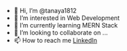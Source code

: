 - 👋 Hi, I’m @tanaya1812
- 👀 I’m interested in Web Development
- 🌱 I’m currently learning MERN Stack
- 💞️ I’m looking to collaborate on ...
- 📫 How to reach me <a href="https://www.linkedin.com/in/tanaya-raikwar">LinkedIn</a>

<!---
tanaya1812/tanaya1812 is a ✨ special ✨ repository because its `README.md` (this file) appears on your GitHub profile.
You can click the Preview link to take a look at your changes.
--->
